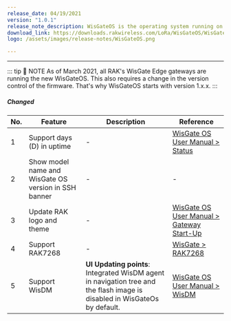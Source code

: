 ```yaml
---
release_date: 04/19/2021
version: "1.0.1"
release_note_description: WisGateOS is the operating system running on every WisGate Edge gateway. The interface builds on top of OpenWRT and all gateway products of the RAK72xx line share it. It gives instructions on configuring WAN, the LoRa Packet Forwarder, and MQTT Bridge. It explains how to do system monitoring, update the firmware, and reset the device. Last but not least, it provides information on using the Built-in LoRa Server.
download_link: https://downloads.rakwireless.com/LoRa/WisGateOS/WisGateOS_V1.0.1.zip
logo: /assets/images/release-notes/WisGateOS.png

---
```


<rk-release-notes/>

---

::: tip 📝 NOTE
As of March 2021, all RAK's WisGate Edge gateways are running the new WisGateOS. This also requires a change in the version control of the firmware. That's why WisGateOS starts with version 1.x.x.
:::


##### Changed


| No. | Feature                                              | Description                                                                                                                | Reference                                                                                                                                                           |
| --- | ---------------------------------------------------- | -------------------------------------------------------------------------------------------------------------------------- | ------------------------------------------------------------------------------------------------------------------------------------------------------------------- |
| 1   | Support days (D) in uptime                           | -                                                                                                                          | [WisGate OS User Manual >  Status](https://docs.rakwireless.com/Product-Categories/Software-APIs-and-Libraries/WisGateOS/Overview/#overview-2)                      |
| 2   | Show model name and WisGate OS version in SSH banner | -                                                                                                                          | -                                                                                                                                                                   |
| 3   | Update RAK logo and theme                            | -                                                                                                                          | [WisGate OS User Manual >  Gateway Start-Up](https://docs.rakwireless.com/Product-Categories/Software-APIs-and-Libraries/WisGateOS/Overview/#wan-port-dhcp-ip-mode) |
| 4   | Support RAK7268                                      | -                                                                                                                          | [WisGate >  RAK7268](https://docs.rakwireless.com/Product-Categories/WisGate/RAK7268/Overview/)                                                                     |
| 5   | Support WisDM                                        | **UI Updating points**: Integrated WisDM agent in navigation tree and the flash image is disabled in WisGateOs by default. | [WisGate OS User Manual > WisDM](https://docs.rakwireless.com/Product-Categories/Software-APIs-and-Libraries/WisGateOS/Overview/#wisdm)                             |

